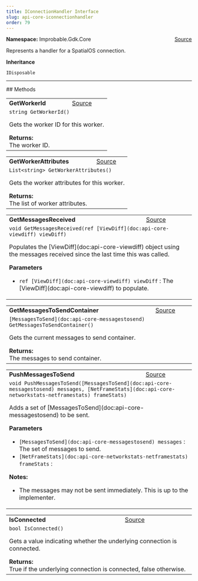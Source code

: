 ```yaml
---
title: IConnectionHandler Interface
slug: api-core-iconnectionhandler
order: 79
---
```


<p><b>Namespace:</b> Improbable.Gdk.Core<span style="float: right"><a href="https://www.github.com/spatialos/gdk-for-unity/blob/0.3.3/workers/unity/Packages/io.improbable.gdk.core/Worker/ConnectionHandlers/IConnectionHandler.cs/#L11">Source</a></span></p>

</p>


<p>Represents a handler for a SpatialOS connection. </p>



</p>
<p><b>Inheritance</b></p>

<code>IDisposable</code>











</p>
<hr style="width:100%; border-top-color:#d8d8d8" />
## Methods


</p>


<table class="io-api-doc">    <tr>        <td class="io-api-doc-name"><a id="getworkerid"></a><b>GetWorkerId</b></td>        <td class="io-api-doc-source"><a href="https://www.github.com/spatialos/gdk-for-unity/blob/0.3.3/workers/unity/Packages/io.improbable.gdk.core/Worker/ConnectionHandlers/IConnectionHandler.cs/#L17">Source</a></td>    </tr>    <tr>        <td class="io-api-doc-content" colspan="2"><code>string GetWorkerId()</code></p>Gets the worker ID for this worker. </p><b>Returns:</b></br>The worker ID.</td>    </tr></table>
<table class="io-api-doc">    <tr>        <td class="io-api-doc-name"><a id="getworkerattributes"></a><b>GetWorkerAttributes</b></td>        <td class="io-api-doc-source"><a href="https://www.github.com/spatialos/gdk-for-unity/blob/0.3.3/workers/unity/Packages/io.improbable.gdk.core/Worker/ConnectionHandlers/IConnectionHandler.cs/#L23">Source</a></td>    </tr>    <tr>        <td class="io-api-doc-content" colspan="2"><code>List&lt;string&gt; GetWorkerAttributes()</code></p>Gets the worker attributes for this worker. </p><b>Returns:</b></br>The list of worker attributes.</td>    </tr></table>
<table class="io-api-doc">    <tr>        <td class="io-api-doc-name"><a id="getmessagesreceived-ref-viewdiff"></a><b>GetMessagesReceived</b></td>        <td class="io-api-doc-source"><a href="https://www.github.com/spatialos/gdk-for-unity/blob/0.3.3/workers/unity/Packages/io.improbable.gdk.core/Worker/ConnectionHandlers/IConnectionHandler.cs/#L30">Source</a></td>    </tr>    <tr>        <td class="io-api-doc-content" colspan="2"><code>void GetMessagesReceived(ref [ViewDiff](doc:api-core-viewdiff) viewDiff)</code></p>Populates the [ViewDiff](doc:api-core-viewdiff) object using the messages received since the last time this was called. </p><b>Parameters</b><ul><li><code>ref [ViewDiff](doc:api-core-viewdiff) viewDiff</code> : The [ViewDiff](doc:api-core-viewdiff) to populate.</li></ul></td>    </tr></table>
<table class="io-api-doc">    <tr>        <td class="io-api-doc-name"><a id="getmessagestosendcontainer"></a><b>GetMessagesToSendContainer</b></td>        <td class="io-api-doc-source"><a href="https://www.github.com/spatialos/gdk-for-unity/blob/0.3.3/workers/unity/Packages/io.improbable.gdk.core/Worker/ConnectionHandlers/IConnectionHandler.cs/#L36">Source</a></td>    </tr>    <tr>        <td class="io-api-doc-content" colspan="2"><code>[MessagesToSend](doc:api-core-messagestosend) GetMessagesToSendContainer()</code></p>Gets the current messages to send container. </p><b>Returns:</b></br>The messages to send container.</td>    </tr></table>
<table class="io-api-doc">    <tr>        <td class="io-api-doc-name"><a id="pushmessagestosend-messagestosend-netframestats"></a><b>PushMessagesToSend</b></td>        <td class="io-api-doc-source"><a href="https://www.github.com/spatialos/gdk-for-unity/blob/0.3.3/workers/unity/Packages/io.improbable.gdk.core/Worker/ConnectionHandlers/IConnectionHandler.cs/#L45">Source</a></td>    </tr>    <tr>        <td class="io-api-doc-content" colspan="2"><code>void PushMessagesToSend([MessagesToSend](doc:api-core-messagestosend) messages, [NetFrameStats](doc:api-core-networkstats-netframestats) frameStats)</code></p>Adds a set of [MessagesToSend](doc:api-core-messagestosend) to be sent. </p><b>Parameters</b><ul><li><code>[MessagesToSend](doc:api-core-messagestosend) messages</code> : The set of messages to send.</li><li><code>[NetFrameStats](doc:api-core-networkstats-netframestats) frameStats</code> : </li></ul></p><b>Notes:</b><ul><li>The messages may not be sent immediately. This is up to the implementer. </li></ul></td>    </tr></table>
<table class="io-api-doc">    <tr>        <td class="io-api-doc-name"><a id="isconnected"></a><b>IsConnected</b></td>        <td class="io-api-doc-source"><a href="https://www.github.com/spatialos/gdk-for-unity/blob/0.3.3/workers/unity/Packages/io.improbable.gdk.core/Worker/ConnectionHandlers/IConnectionHandler.cs/#L51">Source</a></td>    </tr>    <tr>        <td class="io-api-doc-content" colspan="2"><code>bool IsConnected()</code></p>Gets a value indicating whether the underlying connection is connected. </p><b>Returns:</b></br>True if the underlying connection is connected, false otherwise.</td>    </tr></table>



